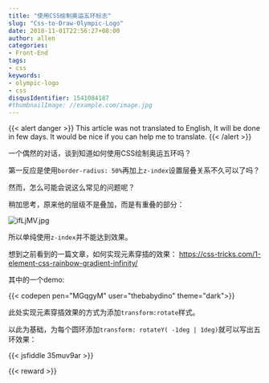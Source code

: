 ```yaml
---
title: "使用CSS绘制奥运五环标志"
slug: "Css-to-Draw-Olympic-Logo"
date: 2018-11-01T22:56:27+08:00
author: allen
categories:
- Front-End
tags:
- css
keywords:
- olympic-logo
- css
disqusIdentifier: 1541084187
#thumbnailImage: //example.com/image.jpg
---
```


{{< alert danger >}}
  This article was not translated to English, It will be done in few days. It would be nice if you can help me to translate.
{{< /alert >}}

一个偶然的对话，谈到知道如何使用CSS绘制奥运五环吗？

<!--more-->

第一反应是使用`border-radius: 50%`再加上`z-index`设置层叠关系不久可以了吗？

然而，怎么可能会说这么常见的问题呢？

稍加思考，原来他的层级不是叠加，而是有重叠的部分：

![ifLjMV.jpg](https://s1.ax1x.com/2018/11/01/ifLjMV.jpg)

所以单纯使用`z-index`并不能达到效果。

想到之前看到的一篇文章，如何实现元素穿插的效果：
https://css-tricks.com/1-element-css-rainbow-gradient-infinity/

其中的一个demo:

{{< codepen pen="MGqgyM" user="thebabydino" theme="dark">}}

此处实现元素穿插效果的方式为添加`transform:rotate`样式。

以此为基础，为每个圆环添加`transform: rotateY( -1deg | 1deg)`就可以写出五环效果：

{{< jsfiddle 35muv9ar >}}


{{< reward >}}
